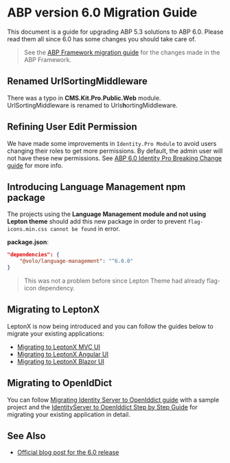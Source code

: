# ABP version 6.0 Migration Guide

This document is a guide for upgrading ABP 5.3 solutions to ABP 6.0. Please read them all since 6.0 has some changes you should take care of.

> See the [ABP Framework migration guide](https://docs.abp.io/en/abp/6.0/Migration-Guides/Abp-6_0) for the changes made in the ABP Framework.

## Renamed UrlSortingMiddleware

There was a typo in **CMS.Kit.Pro.Public.Web** module. UrlSortingMiddleware is renamed to Urls**h**ortingMiddleware. 

## Refining User Edit Permission

We have made some improvements in `Identity.Pro Module` to avoid users changing their roles to get more permissions. By default, the admin user will not have these new permissions. See [ABP 6.0 Identity Pro Breaking Change guide](./v6.0_identity_pro.md) for more info.

## Introducing Language Management npm package

The projects using the **Language Management module and not using Lepton theme** should add this new package in order to prevent `flag-icons.min.css cannot be found` in error. 

**package.json**:

```json
"dependencies": {
    "@volo/language-management": "^6.0.0"
}
```

> This was not a problem before since Lepton Theme had already flag-icon dependency.

## Migrating to LeptonX

LeptonX is now being introduced and you can follow the guides below to migrate your existing applications:

- [Migrating to LeptonX MVC UI](../themes/lepton-x/commercial/mvc.md)
- [Migrating to LeptonX Angular UI](../themes/lepton-x/commercial/angular.md)
- [Migrating to LeptonX Blazor UI](../themes/lepton-x/commercial/blazor.md)

## Migrating to OpenIdDict

You can follow [Migrating Identity Server to OpenIddict guide](https://docs.abp.io/en/abp/6.0/Migration-Guides/IdentityServer_To_OpenIddict) with a sample project and the [IdentityServer to OpenIddict Step by Step Guide](openIddict-step-by-step.md) for migrating your existing application in detail.

## See Also

* [Official blog post for the 6.0 release](https://blog.abp.io/abp/ABP.IO-Platform-6.0-RC-Has-Been-Published)

